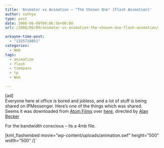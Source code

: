 ```yaml
---
title: 'Animator vs Animation – "The Chosen One" [Flash Animation]'
author: sathya
type: post
date: 2008-06-09T09:06:56+00:00
url: /2008/06/09/animator-vs-animation-the-chosen-one-flash-animation/

arkayne-time-post:
  - "1325718851"
categories:
  - Web
tags:
  - animation
  - flash
  - timepass
  - tp
  - Web

---
```

[ad]  
Everyone here at office is bored and jobless, and a lot of stuff is being shared on IPMessenger. Here&#8217;s one of the things which was shared.  
Seems it was downloaded from [Atom Films][1] over [here][2], directed by [Alan Becker][3]

For the bandwidth conscious &#8211; its a 4mb file.  
<!--more-->

  
[kml_flashembed movie=&#8221;wp-content/uploads/animation.swf&#8221; height=&#8221;500&#8243; width=&#8221;500&#8243; /]\`

 [1]: http://www.atomfilms.com/
 [2]: http://www.atomfilms.com/film/animator_vs_animation_2.jsp
 [3]: http://www.atomfilms.com/search.jsp?search_text=Alan%20Becker&by_artist=true
